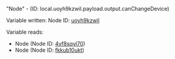 "Node" - (ID: local.uoyh9kzwil.payload.output.canChangeDevice)

Variable written:
Node ID: [uoyh9kzwil](../nodes/uoyh9kzwil.md)

Variable reads:
* Node (Node ID: [4vf8sqyl70](../nodes/4vf8sqyl70.md))
* Node (Node ID: [fkkub10ukt](../nodes/fkkub10ukt.md))
